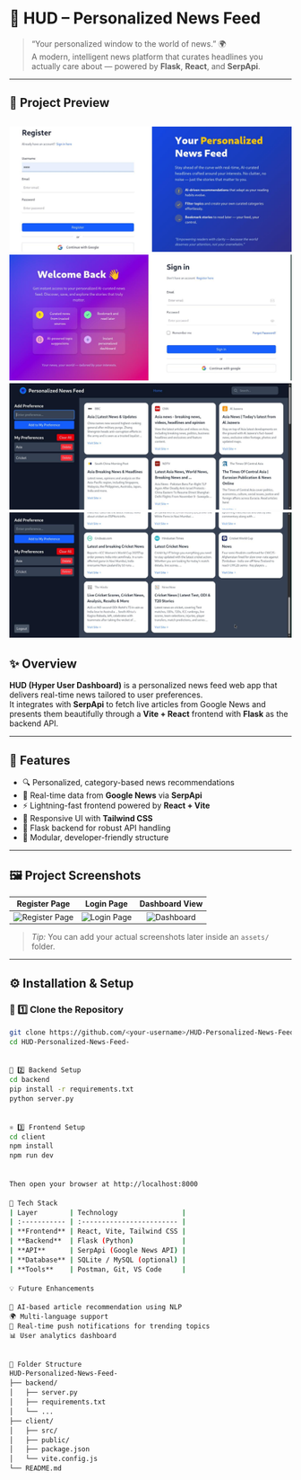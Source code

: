 # 📰 HUD – Personalized News Feed

> “Your personalized window to the world of news.” 🌍  
> A modern, intelligent news platform that curates headlines you actually care about — powered by **Flask**, **React**, and **SerpApi**.

---
## 🎥 Project Preview

![Register Page](asset/1.jpg)
![Login Page](asset/2.jpg)
![Main Page1](asset/3.jpg)
![Main Page2](asset/4.jpg)
---



## ✨ Overview

**HUD (Hyper User Dashboard)** is a personalized news feed web app that delivers real-time news tailored to user preferences.  
It integrates with **SerpApi** to fetch live articles from Google News and presents them beautifully through a **Vite + React** frontend with **Flask** as the backend API.

---

## 🚀 Features

- 🔍 Personalized, category-based news recommendations  
- 📰 Real-time data from **Google News** via **SerpApi**  
- ⚡ Lightning-fast frontend powered by **React + Vite**  
- 🎨 Responsive UI with **Tailwind CSS**  
- 🧠 Flask backend for robust API handling  
- 🧩 Modular, developer-friendly structure  

---

## 🖼️ Project Screenshots

| Register Page | Login Page | Dashboard View |
| :------------: | :---------: | :-------------: |
| ![Register Page](assets/register.png) | ![Login Page](assets/login.png) | ![Dashboard](assets/dashboard.png) |

> _Tip:_ You can add your actual screenshots later inside an `assets/` folder.

---

## ⚙️ Installation & Setup

### 🔧 1️⃣ Clone the Repository
```bash
git clone https://github.com/<your-username>/HUD-Personalized-News-Feed-.git
cd HUD-Personalized-News-Feed-


🐍 2️⃣ Backend Setup
cd backend
pip install -r requirements.txt
python server.py


⚛️ 3️⃣ Frontend Setup
cd client
npm install
npm run dev


Then open your browser at http://localhost:8000

🧠 Tech Stack
| Layer        | Technology                |
| :----------- | :------------------------ |
| **Frontend** | React, Vite, Tailwind CSS |
| **Backend**  | Flask (Python)            |
| **API**      | SerpApi (Google News API) |
| **Database** | SQLite / MySQL (optional) |
| **Tools**    | Postman, Git, VS Code     |

💡 Future Enhancements

🤖 AI-based article recommendation using NLP
🌍 Multi-language support
🔔 Real-time push notifications for trending topics
📊 User analytics dashboard


🧭 Folder Structure
HUD-Personalized-News-Feed-
├── backend/
│   ├── server.py
│   ├── requirements.txt
│   └── ...
├── client/
│   ├── src/
│   ├── public/
│   ├── package.json
│   └── vite.config.js
└── README.md











